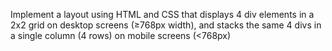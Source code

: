 Implement a layout using HTML and CSS that displays 4 div elements in a 2x2 grid on desktop screens (≥768px width), and stacks the same 4 divs in a single column (4 rows) on mobile screens (<768px)
